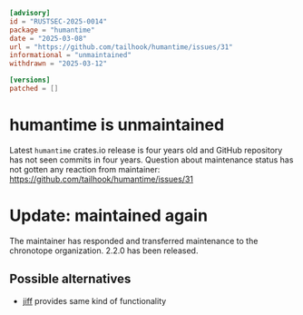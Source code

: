 ```toml
[advisory]
id = "RUSTSEC-2025-0014"
package = "humantime"
date = "2025-03-08"
url = "https://github.com/tailhook/humantime/issues/31"
informational = "unmaintained"
withdrawn = "2025-03-12"

[versions]
patched = []
```

# humantime is unmaintained

Latest `humantime` crates.io release is four years old and GitHub repository has
not seen commits in four years. Question about maintenance status has not gotten
any reaction from maintainer: https://github.com/tailhook/humantime/issues/31

# Update: maintained again

The maintainer has responded and transferred maintenance to the chronotope organization. 2.2.0 has been released.

## Possible alternatives

 * [jiff](https://crates.io/crates/jiff) provides same kind of functionality
